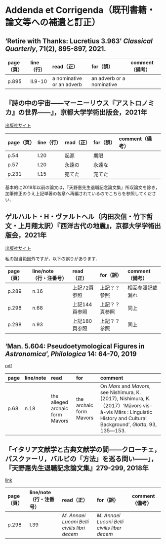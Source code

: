 # Addenda et Corrigenda（既刊書籍・論文等への補遺と訂正）

## ‘Retire with Thanks: Lucretius 3.963’ *Classical Quarterly*, 71(2), 895-897, 2021.

| page（頁） | line（行） | read（正） | for（誤） | comment（備考） |
| :--- | :--- | :--- | :--- | :--- |
| p.895 | ll.9-10 | a nominative or an adverb | an adverb or a nominative |  |

## 『詩の中の宇宙――マーニーリウス『アストロノミカ』の世界――』，京都大学学術出版会，2021年
[出版社サイト](https://www.kyoto-up.or.jp/books/9784814003150.html)

| page（頁） | line（行） | read（正） | for（誤） | comment（備考） |
| :--- | :--- | :--- | :--- | :--- |
| p.54 | l.20 | 起源 | 期限 |  |
| p.57 | l.20 | 永遠の | 永遠な |  |
| p.231 | l.15 | 宛てた | 充てた |  |

基本的に2019年以前の論文は，『天野惠先生退職記念論文集』所収論文を除き，加筆修正のうえ上記単著の各章へ再編されているのでこちらを参照してください．

## ゲルハルト・H・ヴァルトヘル（内田次信・竹下哲文・上月翔太訳）『西洋古代の地震』，京都大学学術出版会，2021年

[出版社サイト](https://www.kyoto-up.or.jp/book.php?id=5161)

私の担当範囲外ですが，以下の誤りがあります．

| page（頁） | line/note（行・注番号） | read（正） | for（誤） | comment（備考） |
| :--- | :--- | :--- | :--- | :--- |
| p.289 | n.16 | 上記72頁参照 | 上記？？参照 | 相互参照記載漏れ |
| p.298 | n.68 | 上記144頁参照 | 上記？？頁参照 | 同上 |
| p.298 | n.93 | 上記180頁参照 | 上記？？参照 | 同上 |

## ‘Man. 5.604: Pseudoetymological Figures in *Astronomica*’, *Philologica* 14: 64-70, 2019

[pdf](https://researchmap.jp/t_takeshita/published_papers/21928404/attachment_file.pdf)

| page | line/note | read | for | comment |
| :--- | :--- | :--- | :--- | :--- |
| p.68 | n.18 | the alleged archaic form Mavors | the archaic form Mavors | On *Mars* and *Mavors*, see Nishimura, K. (2017), Nishimura, K.（2017）‘Māvors vis-à-vis Mārs : Linguistic History and Cultural Background’, *Glotta*, 93, 135―153. |

## 「イタリア文献学と古典文献学の間――クローチェ，パスクァーリ，バルビの「方法」を巡る問い――」，『天野惠先生退職記念論文集』279-299, 2018年

[link](http://hdl.handle.net/2433/233698)

| page（頁） | line/note（行・注番号） | read（正） | for（誤） | comment（備考） |
| :--- | :--- | :--- | :--- | :--- |
| p.298 | l.39 | *M. Annaei Lucani Belli civilis libri decem* | *M. Annaei Lucani Belli civilis liber decem* |  |

